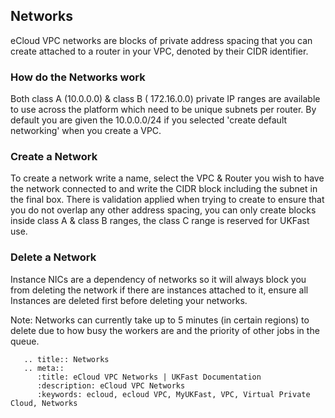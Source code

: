 ## Networks
eCloud VPC networks are blocks of private address spacing that you can create attached to a router in your VPC, denoted by their CIDR identifier.  

### How do the Networks work
Both class A (10.0.0.0) & class B ( 172.16.0.0) private IP ranges are available to use across the platform which need to be unique subnets per router. By default you are given the 10.0.0.0/24 if you selected 'create default networking' when you create a VPC.

### Create a Network
To create a network write a name, select the VPC & Router you wish to have the network connected to and write the CIDR block including the subnet in the final box. There is validation applied when trying to create to ensure that you do not overlap any other address spacing, you can only create blocks inside class A & class B ranges, the class C range is reserved for UKFast use.

###  Delete a Network
Instance NICs are a dependency of networks so it will always block you from deleting the network if there are instances attached to it, ensure all Instances are deleted first before deleting your networks.

Note:  Networks can currently take up to 5 minutes (in certain regions) to delete due to how busy the workers are and the priority of other jobs in the queue.  

```eval_rst
   .. title:: Networks
   .. meta::
      :title: eCloud VPC Networks | UKFast Documentation
      :description: eCloud VPC Networks
      :keywords: ecloud, ecloud VPC, MyUKFast, VPC, Virtual Private Cloud, Networks
```
